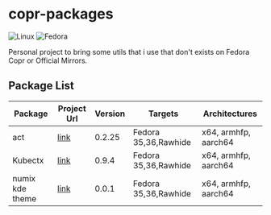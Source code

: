 # copr-packages

![Linux](https://img.shields.io/badge/Linux-FCC624?style=for-the-badge&logo=linux&logoColor=black)
![Fedora](https://img.shields.io/badge/Fedora-294172?style=for-the-badge&logo=fedora&logoColor=white)



Personal project to bring some utils that i use that don't exists on Fedora Copr or Official Mirrors.


## Package List

| Package | Project Url  | Version | Targets | Architectures |
----------|--------------|---------|---------|---------------|
| act     | [link](https://github.com/nektos/act)       | 0.2.25  | Fedora 35,36,Rawhide | x64,  armhfp, aarch64 |
| Kubectx     | [link](https://github.com/ahmetb/kubectx)      | 0.9.4  | Fedora 35,36,Rawhide | x64,  armhfp, aarch64 |
| numix kde theme     | [link](https://github.com/numixproject/numix-kde-theme)      | 0.0.1 | Fedora 35,36,Rawhide | x64,  armhfp, aarch64 |
